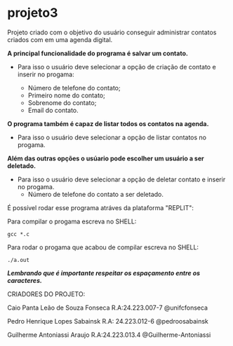 # projeto3
Projeto criado com o objetivo do usuário conseguir administrar contatos criados com em uma agenda digital.

**A principal funcionalidade do programa é salvar um contato.**

- Para isso o usuário deve selecionar a opção de criação de contato e inserir no progama:

  - Número de telefone do contato;
  - Primeiro nome do contato;
  - Sobrenome do contato;
  - Email do contato.


**O programa também é capaz de listar todos os contatos na agenda.**

- Para isso o usuário deve selecionar a opção de listar contatos no progama.


**Além das outras opções o usúario pode escolher um usuário a ser deletado.**

- Para isso o usuário deve selecionar a opção de deletar contato e inserir no progama.
  - Número de telefone do contato a ser deletado.

É possível rodar esse programa atráves da plataforma "REPLIT":

Para compilar o progama escreva no SHELL:
```
gcc *.c
```
Para rodar o progama que acabou de compilar escreva no SHELL:

```
./a.out
```

***Lembrando que é importante respeitar os espaçamento entre os caracteres.***




CRIADORES DO PROJETO:

Caio Panta Leão de Souza Fonseca R.A:24.223.007-7 @unifcfonseca

Pedro Henrique Lopes Sabainsk R.A: 24.223.012-6 @pedroosabainsk

Guilherme Antoniassi Araujo R.A:24.223.013.4 @Guilherme-Antoniassi


 
